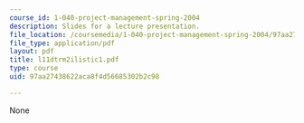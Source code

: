 ```yaml
---
course_id: 1-040-project-management-spring-2004
description: Slides for a lecture presentation.
file_location: /coursemedia/1-040-project-management-spring-2004/97aa27438622aca8f4d56685302b2c98_l11dtrm2ilistic1.pdf
file_type: application/pdf
layout: pdf
title: l11dtrm2ilistic1.pdf
type: course
uid: 97aa27438622aca8f4d56685302b2c98

---
```

None